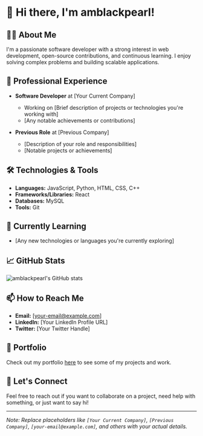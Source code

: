 # 👋 Hi there, I'm amblackpearl!

## 🧑‍💻 About Me
I'm a passionate software developer with a strong interest in web development, open-source contributions, and continuous learning. I enjoy solving complex problems and building scalable applications.

## 💼 Professional Experience
- **Software Developer** at [Your Current Company]
  - Working on [Brief description of projects or technologies you're working with]
  - [Any notable achievements or contributions]

- **Previous Role** at [Previous Company]
  - [Description of your role and responsibilities]
  - [Notable projects or achievements]

## 🛠️ Technologies & Tools
- **Languages:** JavaScript, Python, HTML, CSS, C++
- **Frameworks/Libraries:** React
- **Databases:** MySQL
- **Tools:** Git
## 🌱 Currently Learning
- [Any new technologies or languages you're currently exploring]

## 📈 GitHub Stats
![amblackpearl's GitHub stats](https://github-readme-stats.vercel.app/api?username=amblackpearl&show_icons=true&theme=radical)

## 📫 How to Reach Me
- **Email:** [your-email@example.com]
- **LinkedIn:** [Your LinkedIn Profile URL]
- **Twitter:** [Your Twitter Handle]

## 📄 Portfolio
Check out my portfolio [here](https://your-portfolio-url.com) to see some of my projects and work.

## 🤝 Let's Connect
Feel free to reach out if you want to collaborate on a project, need help with something, or just want to say hi!

---

*Note: Replace placeholders like `[Your Current Company]`, `[Previous Company]`, `[your-email@example.com]`, and others with your actual details.*
